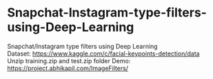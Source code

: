 # Snapchat-Instagram-type-filters-using-Deep-Learning
Snapchat/Instagram type filters using Deep Learning<br>
Dataset: https://www.kaggle.com/c/facial-keypoints-detection/data<br>
Unzip training.zip and test.zip folder
Demo: https://project.abhikapil.com/ImageFilters/
